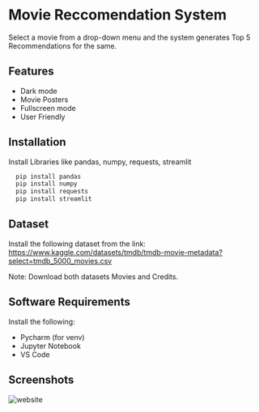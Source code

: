
# Movie Reccomendation System

Select a movie from a drop-down menu and the system generates Top 5 Recommendations for the same.


## Features

- Dark mode
- Movie Posters
- Fullscreen mode
- User Friendly


## Installation

Install Libraries like pandas, numpy, requests, streamlit 

```cmd
  pip install pandas
  pip install numpy
  pip install requests
  pip install streamlit
```
## Dataset
Install the following dataset from the link:
https://www.kaggle.com/datasets/tmdb/tmdb-movie-metadata?select=tmdb_5000_movies.csv

Note: Download both datasets Movies and Credits.



## Software Requirements

Install the following:
- Pycharm (for venv)
- Jupyter Notebook
- VS Code


## Screenshots

![website](https://user-images.githubusercontent.com/55439384/232134262-a13c9cd5-8f09-43d5-a86a-45bd269d4abe.jpg)

